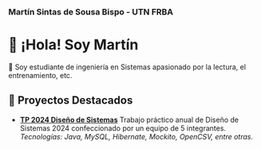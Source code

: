 ### Martín Sintas de Sousa Bispo - UTN FRBA

# 👋 ¡Hola! Soy Martín

🚀 Soy estudiante de ingeniería en Sistemas apasionado por la lectura, el entrenamiento, etc.
## 🔭 Proyectos Destacados
- **[TP 2024 Diseño de Sistemas](https://github.com/MartinSintas/TP2024DisenioDeSistemas)** 
  Trabajo práctico anual de Diseño de Sistemas 2024 confeccionado por un equipo de 5 integrantes.  
  _Tecnologías: Java, MySQL, Hibernate, Mockito, OpenCSV, entre otras._


